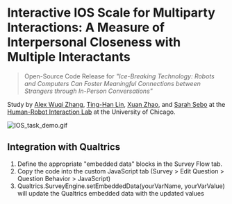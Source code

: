 # Interactive IOS Scale for Multiparty Interactions: A Measure of Interpersonal Closeness with Multiple Interactants

> Open-Source Code Release for 
> *"Ice-Breaking Technology: Robots and Computers Can Foster Meaningful Connections between Strangers through In-Person Conversations"* 

Study by [Alex Wuqi Zhang](mailto:alexwuqizhang@uchicago.edu), [Ting-Han Lin](mailto:tinghan@uchicago.edu), [Xuan Zhao](mailto:xuanzhao@stanford.edu), and [Sarah Sebo](mailto:sarahsebo@uchicago.edu) at the [Human-Robot Interaction Lab](https://hri.cs.uchicago.edu) at the University of Chicago.


![IOS_task_demo.gif](https://github.com/SeboLab/interactive_ios_scale/blob/main/IOS_task_demo.gif)

## Integration with Qualtrics 
1. Define the appropriate "embedded data" blocks in the Survey Flow tab. 
2. Copy the code into the custom JavaScript tab (Survey > Edit Question > Question Behavior > JavaScript)
3. Qualtrics.SurveyEngine.setEmbeddedData(yourVarName, yourVarValue) will update the Qualtrics embedded data with the updated values
